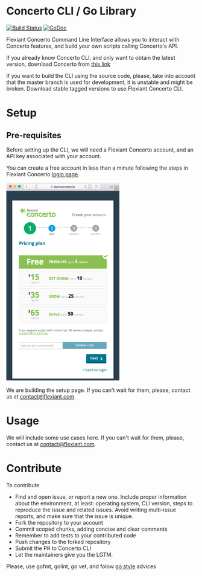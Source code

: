 # Concerto CLI / Go Library
[![Build Status](https://drone.io/github.com/flexiant/concerto/status.png)](https://drone.io/github.com/flexiant/concerto/latest) [![GoDoc](https://godoc.org/github.com/flexiant/concerto?status.png)](https://godoc.org/github.com/flexiant/concerto)

Flexiant Concerto Command Line Interface allows you to interact with Concerto features, and build your own scripts calling Concerto's API.

If you already know Concerto CLI, and only want to obtain the latest version, download Concerto from [this link](https://drone.io/github.com/flexiant/concerto/latest)

If you want to build the CLI using the source code, please, take into account that the master branch is used for development, it is unstable and might be broken. Download stable tagged versions to use Flexiant Concerto CLI.

# Setup

## Pre-requisites
Before setting up the CLI, we will need a Flexiant Concerto account, and an API key associated with your account.

You can create a free account in less than a minute following the steps in Flexiant Concerto [login page](https://start.concerto.io/).

<img src="./docs/images/signup.png" alt="sign up" width="300px" >

We are building the setup page. If you can't wait for them, please, contact us at <contact@flexiant.com>.

# Usage
We will include some use cases here. If you can't wait for them, please, contact us at <contact@flexiant.com>.

# Contribute

To contribute
 - Find and open issue, or report a new one. Include proper information about the environment, at least: operating system, CLI version, steps to reproduce the issue and related issues. Avoid writing multi-issue reports, and make sure that the issue is unique.
 - Fork the repository to your account
 - Commit scoped chunks, adding concise and clear comments
 - Remember to add tests to your contributed code
 - Push changes to the forked repository
 - Submit the PR to Concerto CLI
 - Let the maintainers give you the LGTM.

Please, use gofmt, golint, go vet, and folow [go style](https://github.com/golang/go/wiki/CodeReviewComments) advices
